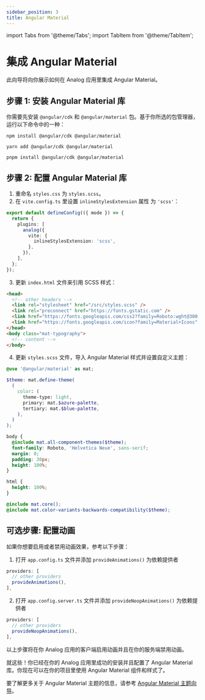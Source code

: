 ```yaml
---
sidebar_position: 3
title: Angular Material
---
```


import Tabs from '@theme/Tabs';
import TabItem from '@theme/TabItem';

# 集成 Angular Material

此向导将向你展示如何在 Analog 应用里集成 Angular Material。

## 步骤 1: 安装 Angular Material 库

你需要先安装 `@angular/cdk` 和 `@angular/material` 包。基于你所选的包管理器，运行以下命令中的一种：

<Tabs groupId="package-manager">
  <TabItem value="npm">

```shell
npm install @angular/cdk @angular/material
```

  </TabItem>

  <TabItem label="yarn" value="yarn">

```shell
yarn add @angular/cdk @angular/material
```

  </TabItem>

  <TabItem value="pnpm">

```shell
pnpm install @angular/cdk @angular/material
```

  </TabItem>
</Tabs>

## 步骤 2: 配置 Angular Material 库

1. 重命名 `styles.css` 为 `styles.scss`。
2. 在 `vite.config.ts` 里设置 `inlineStylesExtension` 属性 为 `'scss'`：

```ts
export default defineConfig(({ mode }) => {
  return {
    plugins: [
      analog({
        vite: {
          inlineStylesExtension: 'scss',
        },
      }),
    ],
  };
});
```

3. 更新 `index.html` 文件来引用 SCSS 样式：

```html
<head>
  <!-- other headers -->
  <link rel="stylesheet" href="/src/styles.scss" />
  <link rel="preconnect" href="https://fonts.gstatic.com" />
  <link href="https://fonts.googleapis.com/css2?family=Roboto:wght@300;400;500&display=swap" rel="stylesheet" />
  <link href="https://fonts.googleapis.com/icon?family=Material+Icons" rel="stylesheet" />
</head>
<body class="mat-typography">
  <!-- content -->
</body>
```

4. 更新 `styles.scss` 文件，导入 Angular Material 样式并设置自定义主题：

```scss
@use '@angular/material' as mat;

$theme: mat.define-theme(
  (
    color: (
      theme-type: light,
      primary: mat.$azure-palette,
      tertiary: mat.$blue-palette,
    ),
  )
);

body {
  @include mat.all-component-themes($theme);
  font-family: Roboto, 'Helvetica Neue', sans-serif;
  margin: 0;
  padding: 30px;
  height: 100%;
}

html {
  height: 100%;
}

@include mat.core();
@include mat.color-variants-backwards-compatibility($theme);
```

## 可选步骤: 配置动画

如果你想要启用或者禁用动画效果，参考以下步骤：

1. 打开 `app.config.ts` 文件并添加 `provideAnimations()` 为依赖提供者

```ts
providers: [
  // other providers
  provideAnimations(),
],
```

2. 打开 `app.config.server.ts` 文件并添加 `provideNoopAnimations()` 为依赖提供者

```ts
providers: [
  // other providers
  provideNoopAnimations(),
],
```

以上步骤将在你 Analog 应用的客户端启用动画并且在你的服务端禁用动画。

就这些！你已经在你的 Analog 应用里成功的安装并且配置了 Angular Material 库。你现在可以在你的项目里使用 Angular Material 组件和样式了。

要了解更多关于 Angular Material 主题的信息，请参考 [Angular Material 主题向导](https://material.angular.io/guide/theming)。
